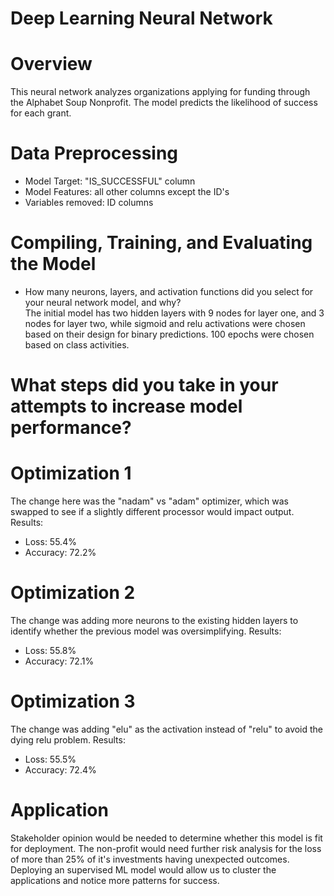 # Deep Learning Neural Network
# Overview 
This neural network analyzes organizations applying for funding through the Alphabet Soup Nonprofit. The model predicts the likelihood of success for each grant.

# Data Preprocessing
- Model Target: "IS_SUCCESSFUL" column
- Model Features: all other columns except the ID's
- Variables removed: ID columns

# Compiling, Training, and Evaluating the Model
- How many neurons, layers, and activation functions did you select for your neural network model, and why?   
The initial model has two hidden layers with 9 nodes for layer one, and 3 nodes for layer two, while sigmoid and relu activations were chosen based on their design for binary predictions. 100 epochs were chosen based on class activities.

# What steps did you take in your attempts to increase model performance?
# Optimization 1
The change here was the "nadam" vs "adam" optimizer, which was swapped to see if a slightly different processor would impact output.
Results:
- Loss: 55.4%
- Accuracy: 72.2%

# Optimization 2
The change was adding more neurons to the existing hidden layers to identify whether the previous model was oversimplifying.
Results: 
- Loss: 55.8%
- Accuracy: 72.1%

# Optimization 3
The change was adding "elu" as the activation instead of "relu" to avoid the dying relu problem.
Results:
- Loss: 55.5%
- Accuracy: 72.4%

# Application
Stakeholder opinion would be needed to determine whether this model is fit for deployment. The non-profit would need further risk analysis for the loss of more than 25% of it's investments having unexpected outcomes. Deploying an supervised ML model would allow us to cluster the applications and notice more patterns for success. 

